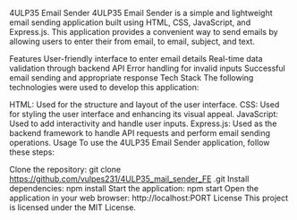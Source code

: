 4ULP35 Email Sender
4ULP35 Email Sender is a simple and lightweight email sending application built using HTML, CSS, JavaScript, and Express.js. This application provides a convenient way to send emails by allowing users to enter their from email, to email, subject, and text.

Features
User-friendly interface to enter email details
Real-time data validation through backend API
Error handling for invalid inputs
Successful email sending and appropriate response
Tech Stack
The following technologies were used to develop this application:

HTML: Used for the structure and layout of the user interface.
CSS: Used for styling the user interface and enhancing its visual appeal.
JavaScript: Used to add interactivity and handle user inputs.
Express.js: Used as the backend framework to handle API requests and perform email sending operations.
Usage
To use the 4ULP35 Email Sender application, follow these steps:

Clone the repository: git clone https://github.com/vulpes231/4ULP35_mail_sender_FE
.git
Install dependencies: npm install
Start the application: npm start
Open the application in your web browser: http://localhost:PORT
License
This project is licensed under the MIT License.
